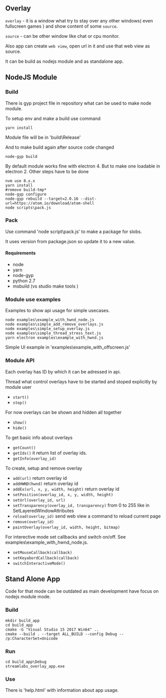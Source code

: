 ## Overlay
`overlay` - it is a window what try to stay over any other windows( even fullscreen games ) and show content of some `source`. 

`source` - can be other window like chat or cpu monitor. 

Also app can create `web view`, open url in it and use that web view as source.

It can be build as nodejs module and as standalone app. 

## NodeJS Module 
### Build 
  There is gyp project file in repository what can be used to make node module. 

To setup env and make a build use command
```
yarn install
```
  Module file will be in 'build\Release\'

And to make build again after source code changed
```
node-gyp build
```
By default module works fine with electron 4. But to make one loadable in electron 2. Other steps have to be done 

```
nvm use 8.x.x
yarn install 
#remove build-tmp*
node-gyp configure 
node-gyp rebuild --target=2.0.16 --dist-url=https://atom.io/download/atom-shell
node scripts\pack.js 
```

### Pack 
Use command 'node script\pack.js' to make a package for slobs.

It uses version from package.json so update it to a new value.

#### Requirements
- node
- yarn
- node-gyp
- python 2.7
- msbuild (vs studio make tools )

### Module use examples
  Examples to show api usage for simple usecases. 
```
node examples\example_with_hwnd_node.js
node examples\simple_add_remove_overlays.js
node examples\simple_setup_overlay.js
node examples\simple_thread_stress_text.js
yarn electron examples\example_with_hwnd.js	  
```
  Simple UI example in 'examples\example_with_offscreen.js'

### Module API
Each overlay has ID by which it can be adressed in api.

Thread what control overlays have to be started and stoped explicitly by module user
- `start()` 
- `stop()`

For now overlays can be shown and hidden all together
- `show()`
- `hide()`

To get basic info about overlays 
- `getCount()`
- `getIds()` it return list of overlay ids. 
- `getInfo(overlay_id)`

To create, setup and remove overlay
- `add(url)` return overlay id 
- `addHWND(hwnd)` return overlay id 
- `addEx(url, x, y, width, height)` return overlay id 
- `setPosition(overlay_id, x, y, width, height)`
- `setUrl(overlay_id, url)`
- `setTransparency(overlay_id, transparency)` from 0 to 255 like in SetLayeredWindowAttributes 
- `reload(overlay_id)` send web view a command to reload current page
- `remove(overlay_id)`
- `paintOverlay(overlay_id, width, height, bitmap)` 

For interective mode set callbacks and switch on/off. See examples\example_with_hwnd_node.js. 
- `setMouseCallback(callback)` 
- `setKeyabordCallback(callback)`
- `switchInteractiveMode()`

## Stand Alone App 

Code for that mode can be outdated as main development have focus on nodejs module mode. 

### Build 
```
mkdir build_app
cd build_app
cmake -G "Visual Studio 15 2017 Win64" ..
cmake --build . --target ALL_BUILD --config Debug -- /p:CharacterSet=Unicode
```

### Run
```
cd build_app\Debug
streamlabs_overlay_app.exe
```

### Use 
  There is 'help.html' with information about app usage. 
